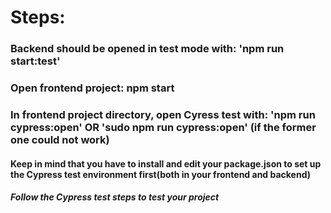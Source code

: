 # Steps:

### Backend should be opened in test mode with: 'npm run start:test'

### Open frontend project: npm start

### In frontend project directory, open Cyress test with: 'npm run cypress:open' OR 'sudo npm run cypress:open' (if the former one could not work)

#### Keep in mind that you have to install and edit your package.json to set up the Cypress test environment first(both in your frontend and backend)

##### Follow the Cypress test steps to test your project
